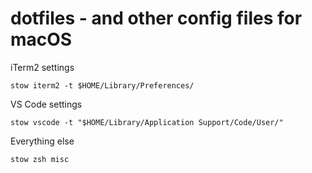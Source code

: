 # dotfiles - and other config files for macOS

iTerm2 settings

```
stow iterm2 -t $HOME/Library/Preferences/
```

VS Code settings

```
stow vscode -t "$HOME/Library/Application Support/Code/User/"
```

Everything else

```
stow zsh misc
```
